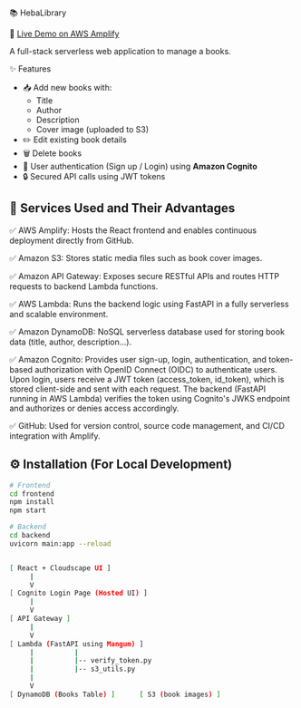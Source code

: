 
📚   HebaLibrary

🔗 [Live Demo on AWS Amplify](https://main.d1llsbuu5xubt1.amplifyapp.com/)

A full-stack serverless web application to manage a books.  

  ✨ Features

- 📥 Add new books with:
  - Title
  - Author
  - Description
  - Cover image (uploaded to S3)
- ✏️ Edit existing book details
- 🗑️ Delete books
- 👤 User authentication (Sign up / Login) using **Amazon Cognito**
- 🔒 Secured API calls using JWT tokens


## 🧰 Services Used and Their Advantages

✅ AWS Amplify:
Hosts the React frontend and enables continuous deployment directly from GitHub.

✅ Amazon S3:
Stores static media files such as book cover images.


✅ Amazon API Gateway:
Exposes secure RESTful APIs and routes HTTP requests to backend Lambda functions.

✅ AWS Lambda:
Runs the backend logic using FastAPI in a fully serverless and scalable environment.

✅ Amazon DynamoDB:
NoSQL serverless database used for storing book data (title, author, description...).

✅ Amazon Cognito:
Provides user sign-up, login, authentication, and token-based authorization with OpenID Connect (OIDC) to authenticate users. Upon login, users receive a JWT token (access_token, id_token), which is stored client-side and sent with each request. The backend (FastAPI running in AWS Lambda) verifies the token using Cognito's JWKS endpoint and authorizes or denies access accordingly.

✅ GitHub:
Used for version control, source code management, and CI/CD integration with Amplify.



## ⚙️ Installation (For Local Development)
```bash
# Frontend
cd frontend
npm install
npm start

# Backend
cd backend
uvicorn main:app --reload


[ React + Cloudscape UI ]
     |
     V
[ Cognito Login Page (Hosted UI) ]
     |
     V
[ API Gateway ]
     |
     V
[ Lambda (FastAPI using Mangum) ]
     |          |
     |          |-- verify_token.py
     |          |-- s3_utils.py
     |
     V
[ DynamoDB (Books Table) ]      [ S3 (book images) ]
